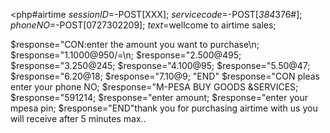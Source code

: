<php#airtime
$sessionID=$-POST[XXX];
$service code=$-POST[*384*376#];
$phone NO=$-POST[0727302209];
$text=$wellcome to airtime sales;

$response="CON:enter the amount you want to purchase\n;
$response="1.1000@950/=\n;
$response="2.500@495;
$response="3.250@245;
$response="4.100@95;
$response="5.50@47;
$response="6.20@18;
$response="7.10@9;
"END"
$response="CON pleas enter your phone NO;
$response="M-PESA BUY GOODS &SERVICES;
$response="591214;
$response="enter amount;
$response="enter your mpesa pin;
$response="END"thank you for purchasing airtime with us you will receive after 5 minutes max..
